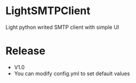 # LightSMTPClient
Light python writed SMTP client with simple UI

# Release

- V1.0
- You can modify config.yml to set default values

